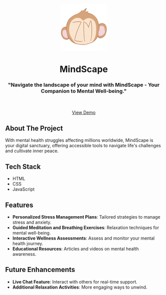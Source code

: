 <p align="center">
  <img src="img/icon.png" width= 150px height= 150px>
</p>
<h1 align="center"> MindScape </h1>
<h3 align="center"> "Navigate the landscape of your mind with MindScape - Your Companion to Mental Well-being."
 </h3>
<p align="center">
    <br />
    <br />
    <a href="https://parag000.github.io/MindScape/">View Demo</a>
  </p>
</p>

## About The Project 
<p>With mental health struggles affecting millions worldwide, MindScape is your digital sanctuary, offering accessible tools to navigate life's challenges and cultivate inner peace.

</p>

## Tech Stack
- HTML
- CSS
- JavaScript

## Features
- **Personalized Stress Management Plans**: Tailored strategies to manage stress and anxiety.
- **Guided Meditation and Breathing Exercises**: Relaxation techniques for mental well-being.
- **Interactive Wellness Assessments**: Assess and monitor your mental health journey.
- **Educational Resources**: Articles and videos on mental health awareness.

## Future Enhancements
- **Live Chat Feature**: Interact with others for real-time support.
- **Additional Relaxation Activities**: More engaging ways to unwind.
